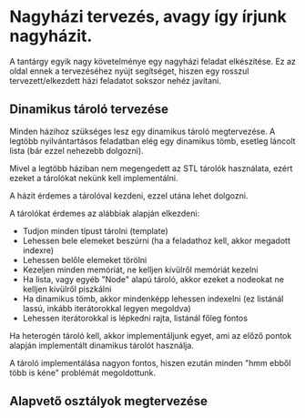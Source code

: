 # Nagyházi tervezés, avagy így írjunk nagyházit.

A tantárgy egyik nagy követelménye egy nagyházi feladat elkészítése. Ez az oldal ennek a tervezéséhez nyújt segítséget, hiszen egy rosszul tervezett/elkezdett házi feladatot sokszor nehéz javítani.

## Dinamikus tároló tervezése

Minden házihoz szükséges lesz egy dinamikus tároló megtervezése. A legtöbb nyilvántartásos feladatban elég egy dinamikus tömb, esetleg láncolt lista (bár ezzel nehezebb dolgozni).

Mivel a legtöbb háziban nem megengedett az STL tárolók használata, ezért ezeket a tárolókat nekünk kell implementálni.

A házit érdemes a tárolóval kezdeni, ezzel utána lehet dolgozni. 

A tárolókat érdemes az alábbiak alapján elkezdeni:

* Tudjon minden típust tárolni (template)
* Lehessen bele elemeket beszúrni (ha a feladathoz kell, akkor megadott indexre)
* Lehessen belőle elemeket törölni
* Kezeljen minden memóriát, ne kelljen kívülről memóriát kezelni
* Ha lista, vagy egyéb "Node" alapú tároló, akkor ezeket a nodeokat ne kelljen kívülről piszkálni
* Ha dinamikus tömb, akkor mindenképp lehessen indexelni (ez listánál lassú, inkább iterátorokkal legyen megoldva)
* Lehessen iterátorokkal is lépkedni rajta, listánál főleg fontos

Ha heterogén tároló kell, akkor implementáljunk egyet, ami az előző pontok alapján implementált dinamikus tárolót használja.

A tároló implementálása nagyon fontos, hiszen ezután minden "hmm ebből több is kéne" problémát megoldottunk.

## Alapvető osztályok megtervezése


